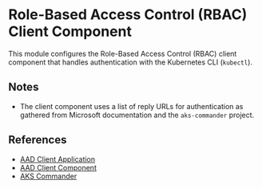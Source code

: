 # Role-Based Access Control (RBAC) Client Component

This module configures the Role-Based Access Control (RBAC) client component
that handles authentication with the Kubernetes CLI (`kubectl`).

## Notes

- The client component uses a list of reply URLs for authentication as gathered
  from Microsoft documentation and the `aks-commander` project.

## References

- [AAD Client Application](https://docs.microsoft.com/en-gb/azure/aks/azure-ad-integration)
- [AAD Client Component](https://docs.microsoft.com/en-gb/azure/aks/azure-ad-integration-cli#create-azure-ad-client-component)
- [AKS Commander](https://github.com/rhummelmose/aks-commander/blob/master/terraform/rbac/main.tf#L15)

